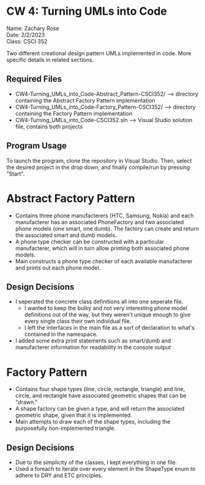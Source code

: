 # CW 4: Turning UMLs into Code
Name: Zachary Rose  
Date: 2/2/2023  
Class: CSCI 352

Two different creational design pattern UMLs implemented in code. More specific details in related sections.

## Required Files
* CW4-Turning_UMLs_into_Code-Abstract_Pattern-CSCI352/ --> directory containing the Abstract Factory Pattern implementation
* CW4-Turning_UMLs_into_Code-Factory_Pattern-CSCI352/ --> directory containing the Factory Pattern implementation
* CW4-Turning_UMLs_into_Code-CSCI352.sln --> Visual Studio solution file, contains both projects

## Program Usage
To launch the program, clone the repository in Visual Studio. Then, select the desired project in the drop down, and finally compile/run by pressing "Start".

# Abstract Factory Pattern
* Contains three phone manufacterers (HTC, Samsung, Nokia) and each manufacterer has an associated PhoneFactory and
two associated phone models (one smart, one dumb). The factory can create and return the associated smart and dumb models.
* A phone type checker can be constructed with a particular manufacterer, which will in turn allow printing both
associated phone models.
* Main constructs a phone type checker of each available manufacterer and prints out each phone model.
## Design Decisions
* I seperated the concrete class definitions all into one seperate file.
  - I wanted to keep the bulky and not very interesting phone model definitions out of the way, but they weren't
  unique enough to give every single class their own individual file.
  - I left the interfaces in the main file as a sort of declaration to what's contained in the namespace.
* I added some extra print statements such as smart/dumb and manufacterer information for readability in the console output
# Factory Pattern
* Contains four shape types (line, circle, rectangle, triangle) and line, circle, and rectangle have associated 
geometric shapes that can be "drawn." 
* A shape factory can be given a type, and will return the associated geometric shape, given that it is implemented.
* Main attempts to draw each of the shape types, including the purposefully non-implemented triangle.
## Design Decisions
* Due to the simplicity of the classes, I kept everything in one file.
* Used a foreach to iterate over every element in the ShapeType enum to adhere to DRY and ETC principles. 
